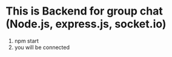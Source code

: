 # This is Backend for group chat (Node.js, express.js, socket.io)

1. npm start
2. you will be connected

